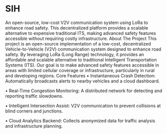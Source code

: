 # SIH
An open-source, low-cost V2V communication system using LoRa to enhance road safety. This decentralized platform provides a scalable alternative to expensive traditional ITS, making advanced safety features accessible without requiring costly infrastructure.
About The Project
This project is an open-source implementation of a low-cost, decentralized Vehicle-to-Vehicle (V2V) communication system designed to enhance road safety. By leveraging LoRa (Long Range) technology, it provides an affordable and scalable alternative to traditional Intelligent Transportation Systems (ITS). Our goal is to make advanced safety features accessible in areas with limited cellular coverage or infrastructure, particularly in rural and developing regions.
Core Features
• Instantaneous Crash Detection: Automatically broadcasts alerts to nearby vehicles and a cloud dashboard.

• Real-Time Congestion Monitoring: A distributed network for detecting and reporting traffic slowdowns.

• Intelligent Intersection Assist: V2V communication to prevent collisions at blind corners and junctions.

• Cloud Analytics Backend: Collects anonymized data for traffic analysis and infrastructure planning.
